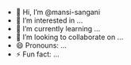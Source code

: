 - 👋 Hi, I’m @mansi-sangani
- 👀 I’m interested in ...
- 🌱 I’m currently learning ...
- 💞️ I’m looking to collaborate on ...
- 😄 Pronouns: ...
- ⚡ Fun fact: ...

<!---
mansi-sangani/mansi-sangani is a ✨ special ✨ repository because its `README.md` (this file) appears on your GitHub profile.
You can click the Preview link to take a look at your changes.
--->

